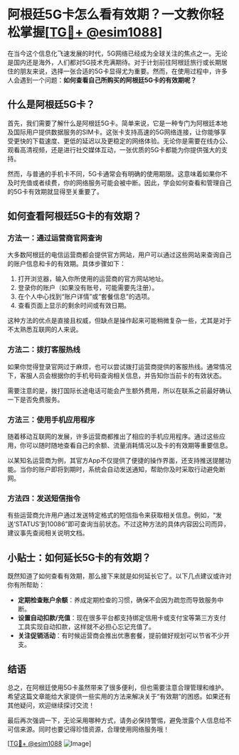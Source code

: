 # 阿根廷5G卡怎么看有效期？一文教你轻松掌握[[TG💪+ @esim1088](https://t.me/s/esim1088)]

在当今这个信息化飞速发展的时代，5G网络已经成为全球关注的焦点之一。无论是国内还是海外，人们都对5G技术充满期待。对于计划前往阿根廷旅行或长期居住的朋友来说，选择一张合适的5G卡显得尤为重要。然而，在使用过程中，许多人会遇到一个问题：**如何查看自己所购买的阿根廷5G卡的有效期呢？**

## 什么是阿根廷5G卡？

首先，我们需要了解什么是阿根廷5G卡。简单来说，它是一种专门为阿根廷本地及国际用户提供数据服务的SIM卡。这张卡支持高速的5G网络连接，让你能够享受更快的下载速度、更低的延迟以及更稳定的网络体验。无论你是需要在线办公、观看高清视频，还是进行社交媒体互动，一张优质的5G卡都能为你提供强大的支持。

然而，与普通的手机卡不同，5G卡通常会有明确的使用期限。这意味着如果你不及时充值或者续费，你的网络服务可能会被中断。因此，学会如何查看和管理自己的5G卡有效期就显得至关重要了。

## 如何查看阿根廷5G卡的有效期？

### 方法一：通过运营商官网查询

大多数阿根廷的电信运营商都会提供官方网站，用户可以通过这些网站来查询自己的账户信息和卡的有效期。具体步骤如下：

1. 打开浏览器，输入你所使用的运营商的官方网站地址。
2. 登录你的账户（如果没有账号，可能需要先注册）。
3. 在个人中心找到“账户详情”或“套餐信息”的选项。
4. 查看页面上显示的剩余时间或有效日期。

这种方法的优点是直接且权威，但缺点是操作起来可能稍微复杂一些，尤其是对于不太熟悉互联网的人来说。

### 方法二：拨打客服热线

如果你觉得登录官网过于麻烦，也可以尝试拨打运营商提供的客服热线。通常情况下，客服人员会根据你的手机号码查询相关信息，并告知你当前卡的有效状态。

需要注意的是，拨打国际长途电话可能会产生额外费用，所以在联系之前最好确认一下是否免费服务。

### 方法三：使用手机应用程序

随着移动互联网的发展，许多运营商都推出了相应的手机应用程序。通过这些应用，你可以随时随地查看自己的余额、流量消耗情况以及卡的有效期等重要信息。

以某知名运营商为例，其官方App不仅提供了便捷的操作界面，还支持推送提醒功能。当你的账户即将到期时，系统会自动发送通知，帮助你及时采取行动避免断网。

### 方法四：发送短信指令

有些运营商允许用户通过发送特定格式的短信指令来获取相关信息。例如，“发送‘STATUS’到10086”即可查询当前状态。不过这种方法的具体内容因公司而异，建议事先查阅相关说明文档。

## 小贴士：如何延长5G卡的有效期？

既然知道了如何查看有效期，那么接下来就是如何延长它了。以下几点建议或许对你有所帮助：

- **定期检查账户余额**：养成定期检查的习惯，确保不会因为疏忽而导致服务中断。
- **设置自动扣款/充值**：现在很多平台都支持绑定信用卡或支付宝等第三方支付工具实现自动扣款，这样就不必担心忘记充值了。
- **关注促销活动**：有时候运营商会推出优惠套餐，提前做好规划可以节省不少开支。

## 结语

总之，在阿根廷使用5G卡虽然带来了很多便利，但也需要注意合理管理和维护。希望这篇文章能给大家提供一些实用的方法来解决关于“有效期”的困惑。如果还有其他疑问，欢迎继续探讨交流！

最后再次强调一下，无论采用哪种方式，请务必保持警惕，避免泄露个人信息给不可信来源。同时也要记得珍惜资源，合理使用网络服务哦！

[[TG💪+ @esim1088](https://t.me/s/esim1088) ![Image](https://i.postimg.cc/4NQfJmqS/Snipaste-2025-05-13-00-14-12.png)]